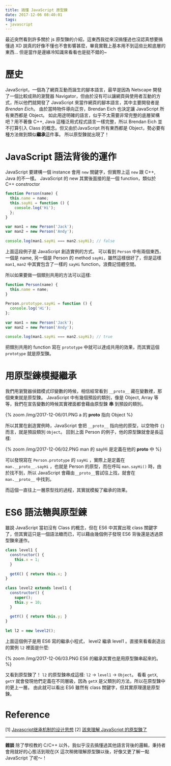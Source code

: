 ```yaml
---
title: 搞懂 JavaScript 原型鍊
date: 2017-12-06 08:40:01
tags:
- javascript
---
```


最近突然看到許多關於 js 原型鍊的介紹，這東西我從來沒搞懂過也沒認真想要搞懂過 XD
說真的好像不懂也不會影響甚麼，畢竟實戰上基本用不到這些比較底層的東西…
但是當作是邊緣冷知識來看看也是挺不錯的~

<!-- more -->

# 歷史

JavaScript，一個為了網頁互動而誕生的腳本語言，最早是因為 Netscape 開發了一個比較成熟的瀏覽器 Navigator，但由於沒有可以讓網頁與使用者互動的方式，所以他們就開發了 JavaScript 來當作網頁的腳本語言，其中主要開發者是 *Brendan Eich*。
由於當時物件導向正夯，Brendan Eich 也決定讓 JavaScript 所有東西都是 Object。
如此用途明確的語言，似乎不太需要非常完整的底層架構吧？用不著像 C++, Java 這種泛用式程式語言一樣完整，所以 Brendan Eich 並不打算引入 Class 的概念。但又由於JavaScript 所有東西都是 Object，勢必要有種方法做到類似**繼承**這件事。
所以原型鍊就出現了！

# JavaScript 語法背後的運作

JavaScript 要建構一個 instance 會用 `new` 關鍵字，但實際上這 `new` 跟 C++, Java 的不一樣。
JavaScript 的 new 其實後面接的是一個 function，類似於 C++ constroctor

```js
function Person(name) {
  this.name = name;
  this.sayHi = function () {
    console.log('Hi');
  };
}
  
var man1 = new Person('Jack');
var man2 = new Person('Andy');
  
console.log(man1.sayHi === man2.sayHi); // false
```

上面這段例子是 JavaScript 創造實例的方式。
可以看到 `Person` 中有兩個東西，一個是 name, 另一個是 Person 的 method `sayHi`，雖然這樣很好了，但是這樣 `man1`, `man2` 中其實包含了一樣的 `sayHi` function，浪費記憶體空間。

所以如果要做一個類別共用的方法可以這樣:

```js
function Person(name) {
  this.name = name;
}
  
Person.prototype.sayHi = function () {
  console.log('Hi');
};
  
var man1 = new Person('Jack');
var man2 = new Person('Andy');
  
console.log(man1.sayHi === man2.sayHi); // true
```

把類別共用的 function 寫在 `prototype` 中就可以達成共用的效果，而其實這個 `prototype` 就是原型鍊。

# 用原型鍊模擬繼承

我們用瀏覽器偵錯模式印變數的時候，相信經常看到 `__proto__` 藏在變數裡，那個東東就是原型鍊。
JavaScript 中有幾個預設的類別，像是 Object, Array 等等，我們在宣告變數的時候其實裡面都會藉由原型鍊 **串** 到預設的類別。

{% zoom /img/2017-12-06/01.PNG a 的 __proto__ 指向 Object %}

所以其實在創造實例時，JavaScript 會把 `__proto__` 指向他的原型，以空物件 `{}` 而言，就是預設類別 `Object`。
回到上面 Person 的例子，他的原型鍊就會是長這樣:

{% zoom /img/2017-12-06/02.PNG man 的 sayHi 是定義在他的 __proto__ 中  %}


可以發現寫在 `Person.prototype` 的 `sayHi` ，實際上是定義在 `man.__proto__.sayHi` ，也就是 Person 的原型，而在呼叫 `man.sayHi()` 時，由於找不到，所以 JavaScript 會藉由`__proto__`嘗試往上找，就會在 `man.__proto__` 中找到。

而這個一直往上一層原型找的過程，其實就模擬了繼承的效果。

# ES6 語法糖與原型鍊

雖說 JavaScript 當初沒有 Class 的概念，但在 ES6 中其實出現 class 關鍵字了，但其實這只是一個語法糖而已，可以藉由幾個例子發現 ES6 背後還是透過原型鍊來運作。

```js
class level1 {
  constructor() {
    this.x = 1;
  }
  
  getX() { return this.x; }
}
 
class level2 extends level1 {
  constructor() {
    super();
    this.y = 10;
  }
  
  getY() { return this.y; }
}
 
let l2 = new level2();
```

上面這個例子是用 ES6 寫的繼承小程式， level2 繼承 level1 。直接來看看創造出的實例 `l2` 裡面是什麼:

{% zoom /img/2017-12-06/03.PNG ES6 的繼承其實也是用原型鍊串起來的。 %}

又看到原型鍊了！
`l2` 的原型鍊串成這樣: `l2` → `level1` → `Object`。
看看 `getX`, `getY` 就會發現他們定義在不同層級，因為 `getX` 是父類別的方法，所以在原型鍊中的更上一層。
由此就可以看出 ES6 雖然有 class 關鍵字，但其實原理還是原型鍊。

# Reference

[1] [Javascript继承机制的设计思想](http://www.ruanyifeng.com/blog/2011/06/designing_ideas_of_inheritance_mechanism_in_javascript.html)
[2] [該來理解 JavaScript 的原型鍊了](http://blog.techbridge.cc/2017/04/22/javascript-prototype/)

----------

**雜談**
除了學校教的 C/C++ 以外，我似乎沒去搞懂過其他語言背後的邏輯，秉持者會用就好的心態活到現在(X
這次稍微理解原型鍊以後，好像又更了解一點 JavaScript 了呢～！
